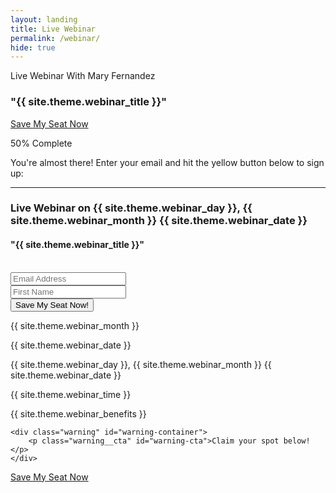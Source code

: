 ```yaml
---
layout: landing
title: Live Webinar
permalink: /webinar/
hide: true
---
```


<div class="home">

<div class="webinar-header">
                <p class="meta">Live Webinar With Mary Fernandez</p>
                <h3>"{{ site.theme.webinar_title }}"</h3>

<a href="#webinar-sign-up" class="button cta-btn">Save My Seat Now</a>
        <!-- popup -->
        <a href="#" class="overlay" id="webinar-sign-up"></a>
        <div class="popup">
<div class="progress">
  <div class="progress-bar progress-bar-striped active" role="progressbar" aria-valuenow="50" aria-valuemin="0" aria-valuemax="100" style="width: 50%">
    <span class="sr-only">50% Complete</span>
  </div>
</div>
<p class="small no-margin-bottom">You're almost there! Enter your email and hit the yellow button below to sign up:</p>
<hr class="dashed-line">
<h3>Live Webinar on {{ site.theme.webinar_day }}, {{ site.theme.webinar_month }} {{ site.theme.webinar_date }}</h3>
            <h4>"{{ site.theme.webinar_title }}"</h4>
&nbsp;
     <!-- Begin MailChimp Signup Form -->
<div id="mc_embed_signup">
<form action="//persuasiveblog.us2.list-manage.com/subscribe/post?u=75b9df90ac1215bc15b44301c&amp;id={{ site.theme.list_id }}" method="post" id="mc-embedded-subscribe-form" name="mc-embedded-subscribe-form" class="validate" target="_blank" novalidate>
    <div id="mc_embed_signup_scroll">
<div class="mc-field-group">
	<input type="email" value="" name="EMAIL" class="required email full-width" id="mce-EMAIL" placeholder="Email Address">
</div>
<div class="clear"></div>
<div class="mc-field-group">
	<input type="text" value="" name="FNAME" class="required full-width" id="mce-FNAME" placeholder="First Name">
</div>
	<div id="mce-responses" class="clear">
		<div class="response" id="mce-error-response" style="display:none"></div>
		<div class="response" id="mce-success-response" style="display:none"></div>
	</div>    <!-- real people should not fill this in and expect good things - do not remove this or risk form bot signups-->
    <div style="position: absolute; left: -5000px;"><input type="text" name="b_75b9df90ac1215bc15b44301c_da4fddc829" tabindex="-1" value=""></div>
    <div class="clear"><input type="submit" value="Save My Seat Now!" name="subscribe" id="mc-embedded-subscribe" class="button full-width"></div>
    </div>
</form>
</div>
<script type='text/javascript' src='//s3.amazonaws.com/downloads.mailchimp.com/js/mc-validate.js'></script><script type='text/javascript'>(function($) {window.fnames = new Array(); window.ftypes = new Array();fnames[0]='EMAIL';ftypes[0]='email';fnames[1]='FNAME';ftypes[1]='text';fnames[2]='LNAME';ftypes[2]='text';}(jQuery));var $mcj = jQuery.noConflict(true);</script>
<!--End mc_embed_signup-->
 <a class="close" href="#close"></a>
        </div>
        <!-- end popup -->        
              
</div>
        
  <div class="webinar">
        <div class="calendar-box">
        			<div class="webinar__time" id="calendar-container">
				<div class="calendar" id="calendar">
					<p class="calendar__month" id="calendar-month">{{ site.theme.webinar_month }}</p>
					<p class="calendar__date" id="calendar-date">{{ site.theme.webinar_date }}</p>
				</div>
				<div class="when" id="schedule">
					<p class="when__day" id="day-text">{{ site.theme.webinar_day }}, {{ site.theme.webinar_month }} {{ site.theme.webinar_date }}</p>
					<p class="when__time" id="time-text">{{ site.theme.webinar_time }}</p>
				</div>
			</div>
            </div> 
        <div class="benefits-box">
            {{ site.theme.webinar_benefits }}
        </div>
  </div>
  
  <div class="webinar-footer">
  
  	<div class="warning" id="warning-container">
		<p class="warning__cta" id="warning-cta">Claim your spot below!</p>
	</div>
  
<a href="#webinar-sign-up" class="button cta-btn full-width-btn">Save My Seat Now</a>